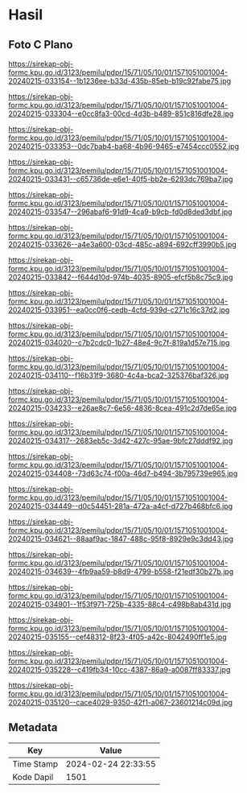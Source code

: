 # Hasil

## Foto C Plano

https://sirekap-obj-formc.kpu.go.id/3123/pemilu/pdpr/15/71/05/10/01/1571051001004-20240215-033154--1b1236ee-b33d-435b-85eb-b19c92fabe75.jpg

https://sirekap-obj-formc.kpu.go.id/3123/pemilu/pdpr/15/71/05/10/01/1571051001004-20240215-033304--e0cc8fa3-00cd-4d3b-b489-851c816dfe28.jpg

https://sirekap-obj-formc.kpu.go.id/3123/pemilu/pdpr/15/71/05/10/01/1571051001004-20240215-033353--0dc7bab4-ba68-4b96-9465-e7454ccc0552.jpg

https://sirekap-obj-formc.kpu.go.id/3123/pemilu/pdpr/15/71/05/10/01/1571051001004-20240215-033431--c65736de-e6e1-40f5-bb2e-6293dc769ba7.jpg

https://sirekap-obj-formc.kpu.go.id/3123/pemilu/pdpr/15/71/05/10/01/1571051001004-20240215-033547--296abaf6-91d9-4ca9-b9cb-fd0d8ded3dbf.jpg

https://sirekap-obj-formc.kpu.go.id/3123/pemilu/pdpr/15/71/05/10/01/1571051001004-20240215-033626--a4e3a600-03cd-485c-a894-692cff3990b5.jpg

https://sirekap-obj-formc.kpu.go.id/3123/pemilu/pdpr/15/71/05/10/01/1571051001004-20240215-033842--f644d10d-974b-4035-8905-efcf5b8c75c9.jpg

https://sirekap-obj-formc.kpu.go.id/3123/pemilu/pdpr/15/71/05/10/01/1571051001004-20240215-033951--ea0cc0f6-cedb-4cfd-939d-c271c16c37d2.jpg

https://sirekap-obj-formc.kpu.go.id/3123/pemilu/pdpr/15/71/05/10/01/1571051001004-20240215-034020--c7b2cdc0-1b27-48e4-9c7f-819a1d57e715.jpg

https://sirekap-obj-formc.kpu.go.id/3123/pemilu/pdpr/15/71/05/10/01/1571051001004-20240215-034110--f16b31f9-3680-4c4a-bca2-325376baf326.jpg

https://sirekap-obj-formc.kpu.go.id/3123/pemilu/pdpr/15/71/05/10/01/1571051001004-20240215-034233--e26ae8c7-6e56-4836-8cea-491c2d7de65e.jpg

https://sirekap-obj-formc.kpu.go.id/3123/pemilu/pdpr/15/71/05/10/01/1571051001004-20240215-034317--2683eb5c-3d42-427c-95ae-9bfc27dddf92.jpg

https://sirekap-obj-formc.kpu.go.id/3123/pemilu/pdpr/15/71/05/10/01/1571051001004-20240215-034408--73d63c74-f00a-46d7-b494-3b795739e965.jpg

https://sirekap-obj-formc.kpu.go.id/3123/pemilu/pdpr/15/71/05/10/01/1571051001004-20240215-034449--d0c54451-281a-472a-a4cf-d727b468bfc6.jpg

https://sirekap-obj-formc.kpu.go.id/3123/pemilu/pdpr/15/71/05/10/01/1571051001004-20240215-034621--88aaf9ac-1847-488c-95f8-8929e9c3dd43.jpg

https://sirekap-obj-formc.kpu.go.id/3123/pemilu/pdpr/15/71/05/10/01/1571051001004-20240215-034639--4fb9aa59-b8d9-4799-b558-f21edf30b27b.jpg

https://sirekap-obj-formc.kpu.go.id/3123/pemilu/pdpr/15/71/05/10/01/1571051001004-20240215-034901--1f53f971-725b-4335-88c4-c498b8ab431d.jpg

https://sirekap-obj-formc.kpu.go.id/3123/pemilu/pdpr/15/71/05/10/01/1571051001004-20240215-035155--cef48312-8f23-4f05-a42c-8042490ff1e5.jpg

https://sirekap-obj-formc.kpu.go.id/3123/pemilu/pdpr/15/71/05/10/01/1571051001004-20240215-035228--c419fb34-10cc-4387-86a9-a0087ff83337.jpg

https://sirekap-obj-formc.kpu.go.id/3123/pemilu/pdpr/15/71/05/10/01/1571051001004-20240215-035120--cace4029-9350-42f1-a067-23601214c09d.jpg


## Metadata

| Key        | Value               |
| ---------- | ------------------- |
| Time Stamp | 2024-02-24 22:33:55 |
| Kode Dapil | 1501                |



